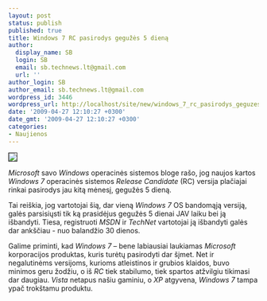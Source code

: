 ```yaml
---
layout: post
status: publish
published: true
title: Windows 7 RC pasirodys gegužės 5 dieną
author:
  display_name: SB
  login: SB
  email: sb.technews.lt@gmail.com
  url: ''
author_login: SB
author_email: sb.technews.lt@gmail.com
wordpress_id: 3446
wordpress_url: http://localhost/site/new/windows_7_rc_pasirodys_geguzes_5_diena/
date: '2009-04-27 12:10:27 +0300'
date_gmt: '2009-04-27 12:10:27 +0300'
categories:
- Naujienos
---
```

<div class="imgright"><img src="http://tbn3.google.com/images?q=tbn:xA7bZjQuqk2ACM:http://samsclass.info/335/windows-7-logo.jpg" border="1" /></div>
<p><i>Microsoft</i> savo <i>Windows</i> operacinės sistemos bloge rašo, jog naujos kartos <i>Windows 7</i> operacinės sistemos <i>Release Candidate</i> (RC) versija plačiajai rinkai pasirodys jau kitą mėnesį, gegužės 5 dieną.</p>
<p>Tai reiškia, jog vartotojai šią, dar vieną <i>Windows 7</i> OS bandomąją versiją, galės parsisiųsti tik ką prasidėjus gegužės 5 dienai JAV laiku bei ją išbandyti. Tiesa, registruoti <i>MSDN</i> ir <i>TechNet</i> vartotojai ją išbandyti galės dar ankščiau - nuo balandžio 30 dienos.</p>
<p>Galime priminti, kad <i>Windows 7</i> – bene labiausiai laukiamas <i>Microsoft</i> korporacijos produktas, kuris turėtų pasirodyti dar šįmet. Net ir negalutinėms versijoms, kurioms atleistinos ir grubios klaidos, buvo minimos geru žodžiu, o iš <i>RC</i> tiek stabilumo, tiek spartos atžvilgiu tikimasi dar daugiau. <i>Vista</i> netapus našiu gaminiu, o <i>XP</i> atgyvena, <i>Windows 7</i> tampa ypač trokštamu produktu.<br /></p>
